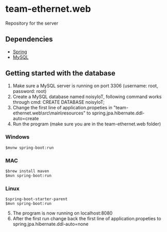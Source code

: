 # team-ethernet.web
Repository for the server

## Dependencies
* [Spring](https://start.spring.io/)
* [MySQL](https://dev.mysql.com/downloads/)

## Getting started with the database
1. Make sure a MySQL server is running on port 3306 (username: root, password: root)
2. Create a MySQL database named noisyIoT, following command works through cmd: CREATE DATABASE noisyIoT;
3. Change the first line of application.propeties in "team-ethernet.web\src\main\resources\" to spring.jpa.hibernate.ddl-auto=create
4. Run the program (make sure you are in the team-ethernet.web folder)
### Windows
```
$mvnw spring-boot:run
```
### MAC
```
$brew install maven
$mvn spring-boot:run
```
### Linux
```
$spring-boot-starter-parent
$mvn spring-boot:run
```
5. The program is now running on localhost:8080
6. After the first run change back the first line of application.propeties to spring.jpa.hibernate.ddl-auto=none
